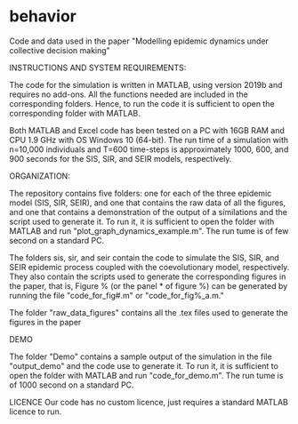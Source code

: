 # behavior
Code and data used in the paper "Modelling epidemic dynamics under collective decision making"

INSTRUCTIONS AND SYSTEM REQUIREMENTS:

The code for the simulation is written in MATLAB, using version 2019b and requires no add-ons. All the functions needed are included in the corresponding folders. Hence, to run the code it is sufficient to open the corresponding folder with MATLAB.

Both MATLAB and Excel code has been tested on a PC with 16GB RAM and CPU 1.9 GHz with OS Windows 10 (64-bit). The run time of a simulation with n=10,000 individuals and T=600 time-steps is approximately 1000, 600, and 900 seconds for the SIS, SIR, and SEIR models, respectively.

ORGANIZATION:

The repository contains five folders: one for each of the three epidemic model (SIS, SIR, SEIR), and one that contains the raw data of all the figures, and one that contains a demonstration of the output of a similations and the script used to generate it. To run it, it is sufficient to open the folder with MATLAB and run "plot_graph_dynamics_example.m". The run tume is of few second on a standard PC.

The folders sis, sir, and seir contain the code to simulate the SIS, SIR, and SEIR epidemic process coupled with the coevolutionary model, respectively. They also contain the scripts used to generate the corresponding figures in the paper, that is, Figure % (or the panel * of figure %) can be generated by running the file "code_for_fig#.m" or "code_for_fig%_a.m."

The folder "raw_data_figures" contains all the .tex files used to generate the figures in the paper

DEMO

The folder "Demo" contains a sample output of the simulation in the file "output_demo" and the code use to generate it. To run it, it is sufficient to open the folder with MATLAB and run "code_for_demo.m". The run tume is of 1000 second on a standard PC.

LICENCE
Our code has no custom licence, just requires a standard MATLAB licence to run.

